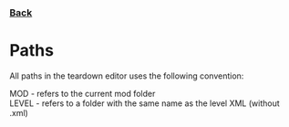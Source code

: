 ### [Back](../README.md)
# Paths
All paths in the teardown editor uses the following convention:  

MOD - refers to the current mod folder  
LEVEL - refers to a folder with the same name as the level XML (without .xml)